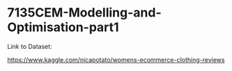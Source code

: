 # 7135CEM-Modelling-and-Optimisation-part1
Link to Dataset:

https://www.kaggle.com/nicapotato/womens-ecommerce-clothing-reviews 
